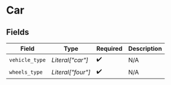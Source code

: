 # Car


## Fields

| Field              | Type               | Required           | Description        |
| ------------------ | ------------------ | ------------------ | ------------------ |
| `vehicle_type`     | *Literal["car"]*   | :heavy_check_mark: | N/A                |
| `wheels_type`      | *Literal["four"]*  | :heavy_check_mark: | N/A                |